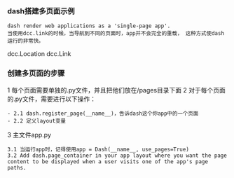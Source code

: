 ### dash搭建多页面示例
```
dash render web applications as a 'single-page app'. 
当使用dcc.link的时候，当导航到不同的页面时，app并不会完全的重载， 这种方式使dash
运行的非常快。
```

dcc.Location 
dcc.Link  

### 创建多页面的步骤
1 每个页面需要单独的.py文件，并且把他们放在/pages目录下面 
2 对于每个页面的.py文件，需要进行以下操作：

    - 2.1 dash.register_page(__name__)，告诉dash这个你app中的一个页面
    - 2.2 定义layout变量 
3 主文件app.py 

    3.1 当运行app时，记得使用app = Dash(__name__, use_pages=True)
    3.2 Add dash.page_container in your app layout where you want the page content to be displayed when a user visits one of the app's page paths.